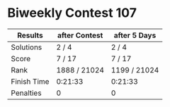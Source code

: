 # Biweekly Contest 107

| Results     | after Contest | after 5 Days |
| ----------- | ------------- | ------------ |
| Solutions   | 2 / 4         | 2 / 4        |
| Score       | 7 / 17        | 7 / 17       |
| Rank        | 1888 / 21024  | 1199 / 21024 |
| Finish Time | 0:21:33       | 0:21:33      |
| Penalties   | 0             | 0            |
